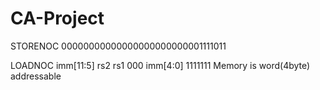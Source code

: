 # CA-Project

STORENOC
00000000000000000000000001111011

LOADNOC
imm[11:5] rs2 rs1 000 imm[4:0] 1111111 
Memory is word(4byte) addressable